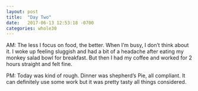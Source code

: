 ```yaml
---
layout: post
title:  "Day Two"
date:   2017-06-13 12:53:18 -0700
categories: whole30
---
```

AM:
The less I focus on food, the better. When I’m busy, I don’t think about it. I woke up feeling sluggish and had a bit of a headache after eating my monkey salad bowl for breakfast. But then I had my coffee and worked for 2 hours straight and felt fine.

PM: 
Today was kind of rough. Dinner was shepherd’s Pie, all compliant. It can definitely use some work but it was pretty tasty all things considered.


